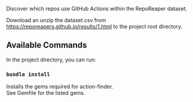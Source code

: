 Discover which repos use GitHub Actions within the RepoReaper dataset.<br />

Download an unzip the dataset.csv from https://reporeapers.github.io/results/1.html to the project root directory.

## Available Commands

In the project directory, you can run:

### `bundle install`

Installs the gems required for action-finder.<br />
See Gemfile for the listed gems.
